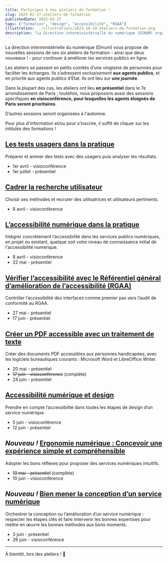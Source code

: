 ```yaml
---
title: Participez à nos ateliers de formation !
slug: 2025-02-27-ateliers-de-formation
publishedDate: 2025-02-27
tags: ["formation", "design", "accessibilité", "RGAA"]
illustration:  ./illustrations/2023-10-19-ateliers-de-formation.png
description: "La Direction interministérielle du numérique (DINUM) organise huit ateliers de formation (dont deux nouveaux !) en février et mars 2025 sur le design, la recherche utilisateur, l'accessibilité pour aider les agents à améliorer les services publics en ligne."
---
```


<p class="fr-text--lead">La direction interministérielle du numérique (Dinum) vous propose de nouvelles sessions de ses six ateliers de formation -&nbsp;ainsi que deux nouveaux&nbsp;!&nbsp;- pour continuer à améliorer les services publics en ligne. </p>
<p>Les ateliers se passent en petits comités d’une vingtaine de personnes pour faciliter les échanges. Ils s’adressent <em>exclusivement</em> <strong>aux agents publics</strong>, et en priorité aux agents publics d’État. Ils ont lieu sur <strong>une journée</strong>.</p> 
<p>Dans la plupart des cas, les ateliers ont lieu <strong>en présentiel</strong> dans le 7e arrondissement de Paris&nbsp;; toutefois, nous proposons aussi des sessions spécifiques <strong>en visioconférence, pour lesquelles les agents éloignés de Paris seront prioritaires</strong>.</p>
<p>D’autres sessions seront organisées à l'automne.</p>

Pour plus d’information et/ou pour s’inscrire, il suffit de cliquer sur les intitulés des formations&nbsp;!

<h2 class="fr-mt-4w fr-h6"><a href="/formations/recherche-utilisateur/atelier-test-usager/">Les tests usagers dans la pratique</a></h2>

Préparer et animer des tests avec des usagers puis analyser les résultats.  
- 1er avril - visioconférence
- 1er juillet - présentiel

<h2 class="fr-mt-4w fr-h6"><a href="/formations/recherche-utilisateur/atelier-cadrer-recherche-utilisateur/">Cadrer la recherche utilisateur</a></h2>

Choisir ses méthodes et recruter des utilisatrices et utilisateurs pertinents.
- 8 avril - visioconférence


<h2 class="fr-mt-4w fr-h6"><a href="/formations/accessibilite/atelier-accessibilite-pratique/">L’accessibilité numérique dans la pratique</a></h2>

Intégrer concrètement l’accessibilité dans les services publics numériques, en projet ou existant, quelque soit votre niveau de connaissance initial de l'accessibilité numérique. 
- 8 avril - visioconférence
- 22 mai - présentiel

<h2 class="fr-mt-4w fr-h6"><a href="/formations/accessibilite/atelier-coder-accessible/">Vérifier l’accessibilité avec le Référentiel général d’amélioration de l’accessibilité (RGAA)</a></h2>

Contrôler l’accessibilité des interfaces comme premier pas vers l’audit de conformité au RGAA. 
- 27 mai - présentiel
- 17 juin - présentiel

<h2 class="fr-mt-4w fr-h6"><a href="/formations/accessibilite/atelier-pdf-accessible/">Créer un PDF accessible avec un traitement de texte</a></h2>

Créer des documents PDF accessibles aux personnes handicapées, avec les logiciels bureautiques courants&nbsp;: Microsoft Word et LibreOffice Writer.
- 20 mai - présentiel
- ~~17 juin - visioconférence~~ (complète)
- 24 juin - présentiel

<h2 class="fr-mt-4w fr-h6"><a href="/formations/accessibilite/atelier-accessibilite-designer/">Accessibilité numérique et design</a></h2>

Prendre en compte l’accessibilité dans toutes les étapes de design d’un service numérique.
- 5 juin - visioconférence
- 12 juin - présentiel

<h2 class="fr-mt-4w fr-h6"><em>Nouveau&nbsp;! </em><a href="/formations/design/atelier-ergonomie/">Ergonomie numérique&nbsp;: Concevoir une expérience simple et compréhensible</a></h2>

Adopter les bons réflexes pour proposer des services numériques intuitifs.
- ~~13 mai - présentiel~~ (complète) 
- 10 juin - visioconférence

<h2 class="fr-mt-4w fr-h6"><em>Nouveau&nbsp;! </em><a href="/formations/design/atelier-mener-conception/">Bien mener la conception d’un service numérique</a></h2>

Orchestrer la conception ou l’amélioration d’un service numérique&nbsp;: respecter les étapes clés et faire intervenir les bonnes expertises pour mettre en œuvre les bonnes méthodes aux bons moments.
- 3 juin - présentiel
- 26 juin - visioconférence

<hr/>

À bientôt, lors des ateliers&nbsp;! <span aria-hidden="true">👋</span>
